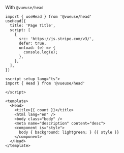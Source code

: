 With `@vueuse/head`

<div class="grid grid-cols-2 gap-4">

<div v-click> 

```tsx
import { useHead } from '@vueuse/head'
useHead({
  title: 'Page Title',
  script: [
    {
      src: 'https://js.stripe.com/v3/',
      defer: true,
      onload: (e) => {
        console.log(e);
      },
    },
  ],
})
```
</div>

<div v-click="2">

```tsx
<script setup lang="ts">
import { Head } from '@vueuse/head'

</script>

<template>
  <Head>
    <title>{{ count }}</title>
    <html lang="en" />
    <body class="body" />
    <meta name="description" content="desc">
    <component is="style">
      body { background: lightgreen; } {{ style }}
    </component>
  </Head>
</template>
```

</div>
</div>